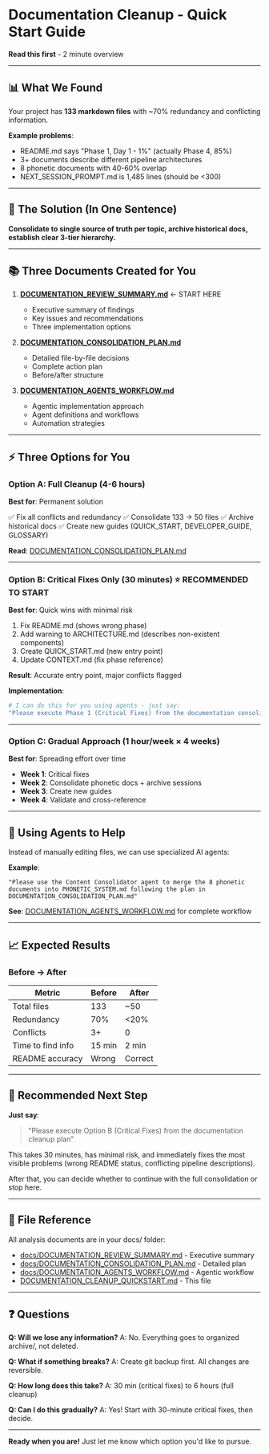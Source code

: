# Documentation Cleanup - Quick Start Guide
**Read this first** - 2 minute overview

---

## 📊 What We Found

Your project has **133 markdown files** with ~70% redundancy and conflicting information.

**Example problems**:
- README.md says "Phase 1, Day 1 - 1%" (actually Phase 4, 85%)
- 3+ documents describe different pipeline architectures
- 8 phonetic documents with 40-60% overlap
- NEXT_SESSION_PROMPT.md is 1,485 lines (should be <300)

---

## 🎯 The Solution (In One Sentence)

**Consolidate to single source of truth per topic, archive historical docs, establish clear 3-tier hierarchy.**

---

## 📚 Three Documents Created for You

1. **[DOCUMENTATION_REVIEW_SUMMARY.md](docs/DOCUMENTATION_REVIEW_SUMMARY.md)** ← START HERE
   - Executive summary of findings
   - Key issues and recommendations
   - Three implementation options

2. **[DOCUMENTATION_CONSOLIDATION_PLAN.md](docs/DOCUMENTATION_CONSOLIDATION_PLAN.md)**
   - Detailed file-by-file decisions
   - Complete action plan
   - Before/after structure

3. **[DOCUMENTATION_AGENTS_WORKFLOW.md](docs/DOCUMENTATION_AGENTS_WORKFLOW.md)**
   - Agentic implementation approach
   - Agent definitions and workflows
   - Automation strategies

---

## ⚡ Three Options for You

### Option A: Full Cleanup (4-6 hours)
**Best for**: Permanent solution

✅ Fix all conflicts and redundancy
✅ Consolidate 133 → 50 files
✅ Archive historical docs
✅ Create new guides (QUICK_START, DEVELOPER_GUIDE, GLOSSARY)

**Read**: [DOCUMENTATION_CONSOLIDATION_PLAN.md](docs/DOCUMENTATION_CONSOLIDATION_PLAN.md)

---

### Option B: Critical Fixes Only (30 minutes) ⭐ RECOMMENDED TO START
**Best for**: Quick wins with minimal risk

1. Fix README.md (shows wrong phase)
2. Add warning to ARCHITECTURE.md (describes non-existent components)
3. Create QUICK_START.md (new entry point)
4. Update CONTEXT.md (fix phase reference)

**Result**: Accurate entry point, major conflicts flagged

**Implementation**:
```bash
# I can do this for you using agents - just say:
"Please execute Phase 1 (Critical Fixes) from the documentation consolidation plan"
```

---

### Option C: Gradual Approach (1 hour/week × 4 weeks)
**Best for**: Spreading effort over time

- **Week 1**: Critical fixes
- **Week 2**: Consolidate phonetic docs + archive sessions
- **Week 3**: Create new guides
- **Week 4**: Validate and cross-reference

---

## 🤖 Using Agents to Help

Instead of manually editing files, we can use specialized AI agents:

**Example**:
```
"Please use the Content Consolidator agent to merge the 8 phonetic
documents into PHONETIC_SYSTEM.md following the plan in
DOCUMENTATION_CONSOLIDATION_PLAN.md"
```

**See**: [DOCUMENTATION_AGENTS_WORKFLOW.md](docs/DOCUMENTATION_AGENTS_WORKFLOW.md) for complete workflow

---

## 📈 Expected Results

### Before → After

| Metric | Before | After |
|--------|--------|-------|
| Total files | 133 | ~50 |
| Redundancy | 70% | <20% |
| Conflicts | 3+ | 0 |
| Time to find info | 15 min | 2 min |
| README accuracy | Wrong | Correct |

---

## 🚀 Recommended Next Step

**Just say**:

> "Please execute Option B (Critical Fixes) from the documentation cleanup plan"

This takes 30 minutes, has minimal risk, and immediately fixes the most visible problems (wrong README status, conflicting pipeline descriptions).

After that, you can decide whether to continue with the full consolidation or stop here.

---

## 📁 File Reference

All analysis documents are in your docs/ folder:

- [docs/DOCUMENTATION_REVIEW_SUMMARY.md](docs/DOCUMENTATION_REVIEW_SUMMARY.md) - Executive summary
- [docs/DOCUMENTATION_CONSOLIDATION_PLAN.md](docs/DOCUMENTATION_CONSOLIDATION_PLAN.md) - Detailed plan
- [docs/DOCUMENTATION_AGENTS_WORKFLOW.md](docs/DOCUMENTATION_AGENTS_WORKFLOW.md) - Agentic workflow
- [DOCUMENTATION_CLEANUP_QUICKSTART.md](DOCUMENTATION_CLEANUP_QUICKSTART.md) - This file

---

## ❓ Questions

**Q: Will we lose any information?**
A: No. Everything goes to organized archive/, not deleted.

**Q: What if something breaks?**
A: Create git backup first. All changes are reversible.

**Q: How long does this take?**
A: 30 min (critical fixes) to 6 hours (full cleanup)

**Q: Can I do this gradually?**
A: Yes! Start with 30-minute critical fixes, then decide.

---

**Ready when you are!** Just let me know which option you'd like to pursue.
